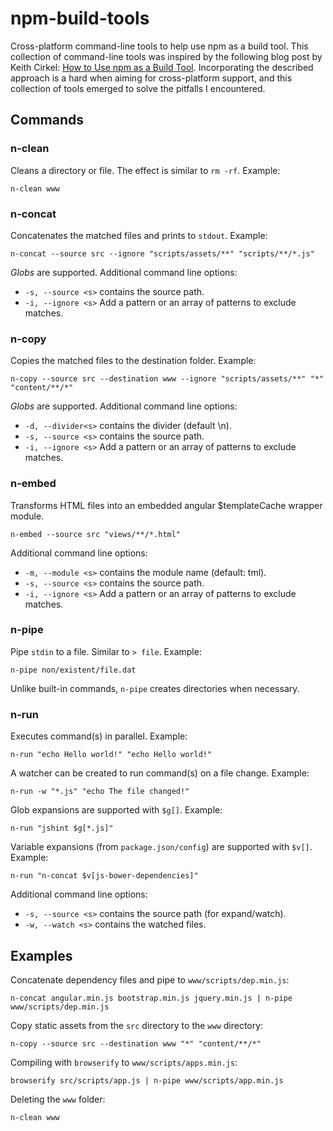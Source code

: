 # npm-build-tools

Cross-platform command-line tools to help use npm as a build tool. This collection of command-line tools was  inspired by the following blog post by Keith Cirkel: [How to Use npm as a Build Tool](http://blog.keithcirkel.co.uk/how-to-use-npm-as-a-build-tool/). Incorporating the described approach is a hard when aiming for cross-platform support, and this collection of tools emerged to solve the pitfalls I encountered.

## Commands

### n-clean

Cleans a directory or file. The effect is similar to `rm -rf`. Example:

    n-clean www

### n-concat

Concatenates the matched files and prints to `stdout`. Example:

    n-concat --source src --ignore "scripts/assets/**" "scripts/**/*.js"

*Globs* are supported. Additional command line options:

* `-s, --source <s>` contains the source path.
* `-i, --ignore <s>` Add a pattern or an array of patterns to exclude matches.

### n-copy

Copies the matched files to the destination folder. Example:

    n-copy --source src --destination www --ignore "scripts/assets/**" "*" "content/**/*"

*Globs* are supported. Additional command line options:

* `-d, --divider<s>` contains the divider (default \n).
* `-s, --source <s>` contains the source path.
* `-i, --ignore <s>` Add a pattern or an array of patterns to exclude matches.

### n-embed

Transforms HTML files into an embedded angular $templateCache wrapper module.

    n-embed --source src "views/**/*.html"

Additional command line options:

* `-m, --module <s>` contains the module name (default: tml).
* `-s, --source <s>` contains the source path.
* `-i, --ignore <s>` Add a pattern or an array of patterns to exclude matches.

### n-pipe

Pipe `stdin` to a file. Similar to `> file`. Example:

    n-pipe non/existent/file.dat

Unlike built-in commands, `n-pipe` creates directories when necessary.

### n-run

Executes command(s) in parallel. Example:

    n-run "echo Hello world!" "echo Hello world!"

A watcher can be created to run command(s) on a file change. Example:

    n-run -w "*.js" "echo The file changed!"

Glob expansions are supported with `$g[]`. Example:

    n-run "jshint $g[*.js]"

Variable expansions (from `package.json/config`) are supported with `$v[]`. Example:

    n-run "n-concat $v[js-bower-dependencies]"

Additional command line options:

* `-s, --source <s>` contains the source path (for expand/watch).
* `-w, --watch <s>` contains the watched files.

## Examples

Concatenate dependency files and pipe to `www/scripts/dep.min.js`:

    n-concat angular.min.js bootstrap.min.js jquery.min.js | n-pipe www/scripts/dep.min.js

Copy static assets from the `src` directory to the `www` directory:

    n-copy --source src --destination www "*" "content/**/*"

Compiling with `browserify` to `www/scripts/apps.min.js`:

    browserify src/scripts/app.js | n-pipe www/scripts/app.min.js

Deleting the `www` folder:

    n-clean www
